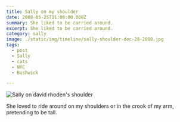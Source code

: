 ```yaml
---
title: Sally on my shoulder
date: 2008-05-25T11:00:00.000Z
summary: She liked to be carried around.
excerpt: She liked to be carried around.
category: sally
image: ./static/img/timeline/sally-shoulder-dec-28-2008.jpg
tags:
  - post 
  - Sally
  - cats
  - NYC
  - Bushwick

---
```


![Sally on david rhoden's shoulder](/static/img/sally/sally-shoulder-dec-28-2008.jpg "Sally on david rhoden's shoulder")

She loved to ride around on my shoulders or in the crook of my arm, pretending to be tall.